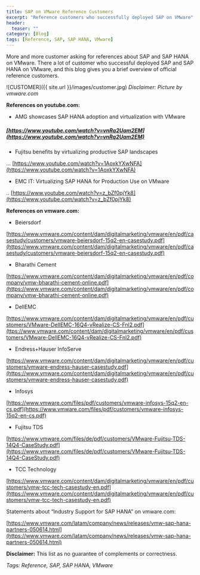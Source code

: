 ```yaml
---
title: SAP on VMware Reference Customers
excerpt: "Reference customers who successfully deployed SAP on VMware"
header:
  teaser: ""
category: [Blog]
tags: [Reference, SAP, SAP HANA, VMware]
---
```


More and more customer asking for references about SAP and SAP HANA on VMware. There a lot of customer who successful deployed SAP and SAP HANA on VMware, and this blog gives you a brief overview of official reference customers.

![CUSTOMER]({{ site.url }}/images/customer.jpg)
*Disclaimer: Picture by vmware.com*

**References on youtube.com:**

* AMG showcases SAP HANA adoption and virtualization with VMware

##### [https://www.youtube.com/watch?v=vnRq2Uam2EM](https://www.youtube.com/watch?v=vnRq2Uam2EM) #####

* Fujitsu benefits by virtualizing productive SAP landscapes

... [https://www.youtube.com/watch?v=1AoxkYXwNFA](https://www.youtube.com/watch?v=1AoxkYXwNFA)

* EMC IT: Virtualizing SAP HANA for Production Use on VMware

.. [https://www.youtube.com/watch?v=z_bZf0pjYk8](https://www.youtube.com/watch?v=z_bZf0pjYk8)

**References on vmware.com:**

* Beiersdorf

[https://www.vmware.com/content/dam/digitalmarketing/vmware/en/pdf/casestudy/customers/vmware-beiersdorf-15q2-en-casestudy.pdf](https://www.vmware.com/content/dam/digitalmarketing/vmware/en/pdf/casestudy/customers/vmware-beiersdorf-15q2-en-casestudy.pdf)

* Bharathi Cement

[https://www.vmware.com/content/dam/digitalmarketing/vmware/en/pdf/company/vmw-bharathi-cement-online.pdf](https://www.vmware.com/content/dam/digitalmarketing/vmware/en/pdf/company/vmw-bharathi-cement-online.pdf)

* DellEMC

[https://www.vmware.com/content/dam/digitalmarketing/vmware/en/pdf/customers/VMware-DellEMC-16Q4-vRealize-CS-Fnl2.pdf](ttps://www.vmware.com/content/dam/digitalmarketing/vmware/en/pdf/customers/VMware-DellEMC-16Q4-vRealize-CS-Fnl2.pdf)

* Endress+Hauser InfoServe

[https://www.vmware.com/content/dam/digitalmarketing/vmware/en/pdf/customers/vmware-endress-hauser-casestudy.pdf](https://www.vmware.com/content/dam/digitalmarketing/vmware/en/pdf/customers/vmware-endress-hauser-casestudy.pdf)

* Infosys

[https://www.vmware.com/files/pdf/customers/vmware-infosys-15q2-en-cs.pdf](https://www.vmware.com/files/pdf/customers/vmware-infosys-15q2-en-cs.pdf)

* Fujitsu TDS

[https://www.vmware.com/files/de/pdf/customers/VMware-Fujitsu-TDS-14Q4-CaseStudy.pdf](https://www.vmware.com/files/de/pdf/customers/VMware-Fujitsu-TDS-14Q4-CaseStudy.pdf)

* TCC Technology

[https://www.vmware.com/content/dam/digitalmarketing/vmware/en/pdf/customers/vmw-tcc-tech-casestudy-en.pdf](https://www.vmware.com/content/dam/digitalmarketing/vmware/en/pdf/customers/vmw-tcc-tech-casestudy-en.pdf)

Statements about “Industry Support for SAP HANA” on vmware.com:

[https://www.vmware.com/latam/company/news/releases/vmw-sap-hana-partners-050614.html](https://www.vmware.com/latam/company/news/releases/vmw-sap-hana-partners-050614.html)

**Disclaimer:** This list as no guarantee of complements or correctness.

*Tags: Reference, SAP, SAP HANA, VMware*
